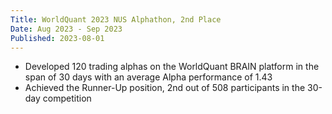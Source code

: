 ```yaml
---
Title: WorldQuant 2023 NUS Alphathon, 2nd Place
Date: Aug 2023 - Sep 2023
Published: 2023-08-01
---
```


- Developed 120 trading alphas on the WorldQuant BRAIN platform in the span of 30 days with an average Alpha performance of 1.43
- Achieved the Runner-Up position, 2nd out of 508 participants in the 30-day competition
